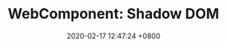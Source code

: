 ---
layout: post
title: 'WebComponent: Shadow DOM'
date: 2020-02-17 12:47:24 +0800
tags:
  - 前端开发
  - WebComponent
---